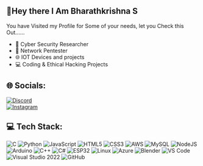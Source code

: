 ## 🙋Hey there I Am Bharathkrishna S
You have Visited my Profile for Some of your needs, let you Check this Out......

 - 🔐 Cyber Security Researcher  
 - 📡 Network Pentester
 - 🌐 IOT Devices and projects
 - 💻 Coding & Ethical Hacking Projects  

## 🌐 Socials:
[![Discord](https://img.shields.io/badge/Discord-%237289DA.svg?logo=discord&logoColor=white)](https://discord.gg/paNqstYa)  
[![Instagram](https://img.shields.io/badge/Instagram-%23E4405F.svg?logo=instagram&logoColor=white)](https://www.instagram.com/bharathkrishna.exe?igsh=MXNzbHE5ZTN1MW1wZw==) 

## 💻 Tech Stack:
![C](https://img.shields.io/badge/c-%2300599C.svg?logo=c&logoColor=white)
![Python](https://img.shields.io/badge/python-%2314354C.svg?logo=python&logoColor=white)
![JavaScript](https://img.shields.io/badge/javascript-%23323330.svg?logo=javascript&logoColor=%23F7DF1E)
![HTML5](https://img.shields.io/badge/html5-%23E34F26.svg?logo=html5&logoColor=white)
![CSS3](https://img.shields.io/badge/css3-%231572B6.svg?logo=css3&logoColor=white)
![AWS](https://img.shields.io/badge/AWS-%23FF9900.svg?logo=amazon-aws&logoColor=white)
![MySQL](https://img.shields.io/badge/mysql-%2300f.svg?logo=mysql&logoColor=white)
![NodeJS](https://img.shields.io/badge/node.js-6DA55F?logo=node.js&logoColor=white)
![Arduino](https://img.shields.io/badge/arduino-%2300979D.svg?logo=arduino&logoColor=white)
![C++](https://img.shields.io/badge/c++-%2300599C.svg?logo=c%2B%2B&logoColor=white)
![C#](https://img.shields.io/badge/c%23-%23239120.svg?logo=c-sharp&logoColor=white)
![ESP32](https://img.shields.io/badge/ESP32-black?logo=espressif&logoColor=white)
![Linux](https://img.shields.io/badge/Linux-FCC624?logo=linux&logoColor=black)
![Azure](https://img.shields.io/badge/Azure-%230072C6.svg?logo=microsoftazure&logoColor=white)
![Blender](https://img.shields.io/badge/blender-%23F5792A.svg?logo=blender&logoColor=white)
![VS Code](https://img.shields.io/badge/VS%20Code-0078d7.svg?logo=visual-studio-code&logoColor=white)
![Visual Studio 2022](https://img.shields.io/badge/Visual%20Studio%202022-5C2D91.svg?logo=visual-studio&logoColor=white)
![GitHub](https://img.shields.io/badge/GitHub-%23121011.svg?logo=github&logoColor=white)
